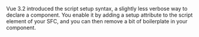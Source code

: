 Vue 3.2 introduced the script setup syntax, a slightly less verbose way to declare a component. You enable it by adding a setup attribute to the script element of your SFC, and you can then remove a bit of boilerplate in your component.



